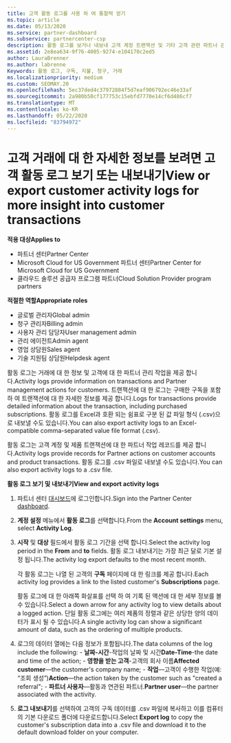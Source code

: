 ```yaml
---
title: 고객 활동 로그를 사용 하 여 통찰력 얻기
ms.topic: article
ms.date: 05/13/2020
ms.service: partner-dashboard
ms.subservice: partnercenter-csp
description: 활동 로그를 보거나 내보내 고객 계정 트랜잭션 및 기타 고객 관련 파트너 관리 활동에 대 한 통찰력을 얻는 방법에 대해 알아봅니다.
ms.assetid: 2e8ea634-9f76-4005-9274-e104170c2ed5
author: LauraBrenner
ms.author: labrenne
Keywords: 활동 로그, 구독, 지불, 청구, 거래
ms.localizationpriority: medium
ms.custom: SEOMAY.20
ms.openlocfilehash: 5ec37ded4c37972884f5d7eaf906792ec46e33af
ms.sourcegitcommit: 2a980b50cf177753c15ebfd7770e14cf6d486cf7
ms.translationtype: MT
ms.contentlocale: ko-KR
ms.lasthandoff: 05/22/2020
ms.locfileid: "83794972"
---
```

# <a name="view-or-export-customer-activity-logs-for-more-insight-into-customer-transactions"></a><span data-ttu-id="fc25a-104">고객 거래에 대 한 자세한 정보를 보려면 고객 활동 로그 보기 또는 내보내기</span><span class="sxs-lookup"><span data-stu-id="fc25a-104">View or export customer activity logs for more insight into customer transactions</span></span>

<span data-ttu-id="fc25a-105">**적용 대상**</span><span class="sxs-lookup"><span data-stu-id="fc25a-105">**Applies to**</span></span>

- <span data-ttu-id="fc25a-106">파트너 센터</span><span class="sxs-lookup"><span data-stu-id="fc25a-106">Partner Center</span></span>
- <span data-ttu-id="fc25a-107">Microsoft Cloud for US Government 파트너 센터</span><span class="sxs-lookup"><span data-stu-id="fc25a-107">Partner Center for Microsoft Cloud for US Government</span></span>
- <span data-ttu-id="fc25a-108">클라우드 솔루션 공급자 프로그램 파트너</span><span class="sxs-lookup"><span data-stu-id="fc25a-108">Cloud Solution Provider program partners</span></span>

<span data-ttu-id="fc25a-109">**적절한 역할**</span><span class="sxs-lookup"><span data-stu-id="fc25a-109">**Appropriate roles**</span></span>

- <span data-ttu-id="fc25a-110">글로벌 관리자</span><span class="sxs-lookup"><span data-stu-id="fc25a-110">Global admin</span></span>
- <span data-ttu-id="fc25a-111">청구 관리자</span><span class="sxs-lookup"><span data-stu-id="fc25a-111">Billing admin</span></span>
- <span data-ttu-id="fc25a-112">사용자 관리 담당자</span><span class="sxs-lookup"><span data-stu-id="fc25a-112">User management admin</span></span>
- <span data-ttu-id="fc25a-113">관리 에이전트</span><span class="sxs-lookup"><span data-stu-id="fc25a-113">Admin agent</span></span>
- <span data-ttu-id="fc25a-114">영업 상담원</span><span class="sxs-lookup"><span data-stu-id="fc25a-114">Sales agent</span></span>
- <span data-ttu-id="fc25a-115">기술 지원팀 상담원</span><span class="sxs-lookup"><span data-stu-id="fc25a-115">Helpdesk agent</span></span>

<span data-ttu-id="fc25a-116">활동 로그는 거래에 대 한 정보 및 고객에 대 한 파트너 관리 작업을 제공 합니다.</span><span class="sxs-lookup"><span data-stu-id="fc25a-116">Activity logs provide information on transactions and Partner management actions for customers.</span></span> <span data-ttu-id="fc25a-117">트랜잭션에 대 한 로그는 구매한 구독을 포함 하 여 트랜잭션에 대 한 자세한 정보를 제공 합니다.</span><span class="sxs-lookup"><span data-stu-id="fc25a-117">Logs for transactions provide detailed information about the transaction, including purchased subscriptions.</span></span> <span data-ttu-id="fc25a-118">활동 로그를 Excel과 호환 되는 쉼표로 구분 된 값 파일 형식 (.csv)으로 내보낼 수도 있습니다.</span><span class="sxs-lookup"><span data-stu-id="fc25a-118">You can also export activity logs to an Excel-compatible comma-separated value file format (.csv).</span></span>

<span data-ttu-id="fc25a-119">활동 로그는 고객 계정 및 제품 트랜잭션에 대 한 파트너 작업 레코드를 제공 합니다.</span><span class="sxs-lookup"><span data-stu-id="fc25a-119">Activity logs provide records for Partner actions on customer accounts and product transactions.</span></span> <span data-ttu-id="fc25a-120">활동 로그를 .csv 파일로 내보낼 수도 있습니다.</span><span class="sxs-lookup"><span data-stu-id="fc25a-120">You can also export activity logs to a .csv file.</span></span>

<span data-ttu-id="fc25a-121">**활동 로그 보기 및 내보내기**</span><span class="sxs-lookup"><span data-stu-id="fc25a-121">**View and export activity logs**</span></span>

1. <span data-ttu-id="fc25a-122">파트너 센터 [대시보드](https://partner.microsoft.com/dashboard)에 로그인합니다.</span><span class="sxs-lookup"><span data-stu-id="fc25a-122">Sign into the Partner Center [dashboard](https://partner.microsoft.com/dashboard).</span></span>

2. <span data-ttu-id="fc25a-123">**계정 설정** 메뉴에서 **활동 로그**를 선택합니다.</span><span class="sxs-lookup"><span data-stu-id="fc25a-123">From the **Account settings** menu, select **Activity Log**.</span></span>
2.  <span data-ttu-id="fc25a-124">**시작** 및 **대상** 필드에서 활동 로그 기간을 선택 합니다.</span><span class="sxs-lookup"><span data-stu-id="fc25a-124">Select the activity log period in the **From** and **to** fields.</span></span> <span data-ttu-id="fc25a-125">활동 로그 내보내기는 가장 최근 달로 기본 설정 됩니다.</span><span class="sxs-lookup"><span data-stu-id="fc25a-125">The activity log export defaults to the most recent month.</span></span>

    <span data-ttu-id="fc25a-126">각 활동 로그는 나열 된 고객의 **구독** 페이지에 대 한 링크를 제공 합니다.</span><span class="sxs-lookup"><span data-stu-id="fc25a-126">Each activity log provides a link to the listed customer's **Subscriptions** page.</span></span>

    <span data-ttu-id="fc25a-127">활동 로그에 대 한 아래쪽 화살표를 선택 하 여 기록 된 액션에 대 한 세부 정보를 볼 수 있습니다.</span><span class="sxs-lookup"><span data-stu-id="fc25a-127">Select a down arrow for any activity log to view details about a logged action.</span></span> <span data-ttu-id="fc25a-128">단일 활동 로그에는 여러 제품의 정렬과 같은 상당한 양의 데이터가 표시 될 수 있습니다.</span><span class="sxs-lookup"><span data-stu-id="fc25a-128">A single activity log can show a significant amount of data, such as the ordering of multiple products.</span></span>

3.   <span data-ttu-id="fc25a-129">로그의 데이터 열에는 다음 정보가 포함됩니다.</span><span class="sxs-lookup"><span data-stu-id="fc25a-129">The data columns of the log include the following:</span></span>
    -   <span data-ttu-id="fc25a-130">**날짜-시간**-작업의 날짜 및 시간</span><span class="sxs-lookup"><span data-stu-id="fc25a-130">**Date-Time**-the date and time of the action;</span></span>
    -   <span data-ttu-id="fc25a-131">**영향을 받는 고객**-고객의 회사 이름</span><span class="sxs-lookup"><span data-stu-id="fc25a-131">**Affected customer**—the customer's company name;</span></span>
    -   <span data-ttu-id="fc25a-132">**작업**—고객이 수행한 작업(예: “조회 생성”)</span><span class="sxs-lookup"><span data-stu-id="fc25a-132">**Action**—the action taken by the customer such as "created a referral";</span></span>
    -   <span data-ttu-id="fc25a-133">**파트너 사용자**—활동과 연관된 파트너.</span><span class="sxs-lookup"><span data-stu-id="fc25a-133">**Partner user**—the partner associated with the activity.</span></span>

4.  <span data-ttu-id="fc25a-134">**로그 내보내기**를 선택하여 고객의 구독 데이터를 .csv 파일에 복사하고 이를 컴퓨터의 기본 다운로드 폴더에 다운로드합니다.</span><span class="sxs-lookup"><span data-stu-id="fc25a-134">Select **Export log** to copy the customer's subscription data into a .csv file and download it to the default download folder on your computer.</span></span>
    
 

 



